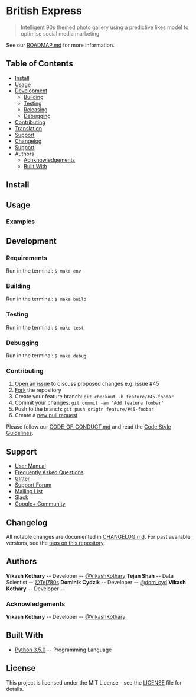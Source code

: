 # British Express
> Intelligent 90s themed photo gallery using a predictive likes model to optimise social media marketing

<!-- TODO: Project description w/ screenshots -->

See our [ROADMAP.md](ROADMAP.md) for more information.

## Table of Contents

- [Install](#install)
- [Usage](#usage)
- [Development](#development)
    - [Building](#building)
    - [Testing](#testing)
    - [Releasing](#releasing)
    - [Debugging](#debugging)
- [Contributing](#contributing)
- [Translation](#translation)
- [Support](#support)
- [Changelog](#changelog)
- [Support](#support)
- [Authors](#authors)
    - [Achknowledgements](#achknowledgements)
	- [Built With](#built-with)

## Install

<!-- TODO: Install section -->

## Usage

<!-- TODO: Usage section -->

### Examples

<!-- TODO: Examples section -->

## Development

### Requirements
Run in the terminal: `$ make env`

### Building
Run in the terminal: `$ make build`

### Testing
Run in the terminal: `$ make test`

### Debugging
Run in the terminal: `$ make debug`

### Contributing
1. [Open an issue](https://github.com/Vikash-Kothary/british-express-python/issues/new) to discuss proposed changes e.g. issue #45
2. [Fork](https://github.com/Vikash-Kothary/british-express-python/fork) the repository
3. Create your feature branch: `git checkout -b feature/#45-foobar`
4. Commit your changes: `git commit -am 'Add feature foobar'`
5. Push to the branch: `git push origin feature/#45-foobar`
6. Create a [new pull request](https://github.com/Vikash-Kothary/british-express-python/compare)

Please follow our [CODE_OF_CONDUCT.md](CODE_OF_CONDUCT.md) and read the [Code Style Guidelines]().

<!-- Translation -->

## Support
* [User Manual]()
* [Frequently Asked Questions]()
* [Glitter]()
* [Support Forum]()
* [Mailing List]()
* [Slack]()
* [Google+ Community]()

## Changelog
All notable changes are documented in [CHANGELOG.md](CHANGELOG.md). For past available versions, see the [tags on this repository](https://github.com/VikashKothary/british-express-python/tags).

## Authors
**Vikash Kothary** -- Developer -- [@VikashKothary](https://github.com/VikashKothary)
**Tejan Shah** -- Data Scientist -- [@Tej780s](https://github.com/Tej780)
**Dominik Cydzik** -- Developer -- [@dom_cyd](https://github.com/domin00)
**Vikash Kothary** -- Developer -- []()

### Acknowledgements
**Vikash Kothary** -- Developer -- [@VikashKothary](https://github.com/VikashKothary)

## Built With
* [Python 3.5.0](https://python.org/) -- Programming Language

## License

This project is licensed under the MIT License - see the [LICENSE](LICENSE) file for details.
